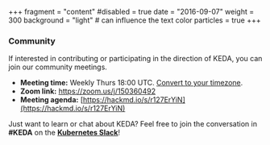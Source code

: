 +++
fragment = "content"
#disabled = true
date = "2016-09-07"
weight = 300
background = "light" # can influence the text color
particles = true
+++

### Community
If interested in contributing or participating in the direction of KEDA, you can join our community meetings.

* **Meeting time:** Weekly Thurs 18:00 UTC. [Convert to your timezone](https://www.thetimezoneconverter.com/?t=18:00&tz=UTC).
* **Zoom link:** [https://zoom.us/j/150360492 ](https://zoom.us/j/150360492 )
* **Meeting agenda:** [https://hackmd.io/s/r127ErYiN](https://hackmd.io/s/r127ErYiN)

Just want to learn or chat about KEDA? Feel free to join the conversation in **#KEDA** on the **[Kubernetes Slack](https://slack.k8s.io/)**!
